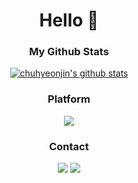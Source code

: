 <div align='center'>
  
  # Hello 👋
  
  ### My Github Stats
  [![chuhyeonjin's github stats](https://github-readme-stats.vercel.app/api?username=chuhyeonjin&show_icons=true)](https://github.com/anuraghazra/github-readme-stats)
  
  ### Platform
  <a href="https://velog.io/@chuhyeonjin"><img src="https://img.shields.io/badge/velog-1DBF73?style=flat-square&logo=Vimeo&logoColor=white"/></a>
  
  ### Contact
  <div align='center'>
  
  ![](https://img.shields.io/badge/mango%230741-5865F2?style=flat-square&logo=discord&logoColor=white)
  <a href="mailto:choo51455145@gmail.com"><img src = "https://img.shields.io/badge/mail-EA4335?style=flat-square&logo=gmail&logoColor=white" /></a>
    
  </div>
  
</div>
